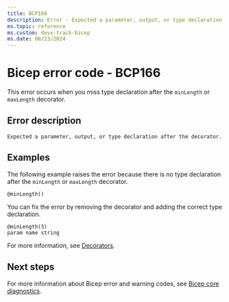 ```yaml
---
title: BCP166
description: Error - Expected a parameter, output, or type declaration after the decorator.
ms.topic: reference
ms.custom: devx-track-bicep
ms.date: 08/23/2024
---
```


# Bicep error code - BCP166

This error occurs when you miss type declaration after the `minLength` or `maxLength` decorator.

## Error description

`Expected a parameter, output, or type declaration after the decorator.`

## Examples

The following example raises the error because there is no type declaration after the `minLength` or `maxLength` decorator.

```bicep
@minLength()
```

You can fix the error by removing the decorator and adding the correct type declaration.  

```bicep
@minLength(3)
param name string
```

For more information, see [Decorators](../files.md#decorators).

## Next steps

For more information about Bicep error and warning codes, see [Bicep core diagnostics](../bicep-core-diagnostics.md).
